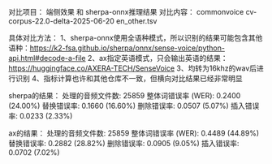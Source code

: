 对比项目：
端侧效果 和 sherpa-onnx推理结果
对比内容：
commonvoice cv-corpus-22.0-delta-2025-06-20 en_other.tsv

具体对比方法：
1、sherpa-onnx使用全语种模式，所以识别的结果可能包含其他语种：https://k2-fsa.github.io/sherpa/onnx/sense-voice/python-api.html#decode-a-file
2、ax指定英语模式，只会输出英语的结果：https://huggingface.co/AXERA-TECH/SenseVoice
3、均转为16khz的wav后进行识别
4、指标计算也许和其他仓库不一致，但横向对比结果已经非常明显


sherpa的结果：
处理的音频文件数: 25859
整体词错误率 (WER): 0.2400 (24.00%)
  替换错误率: 0.1660 (16.60%)
  删除错误率: 0.0507 (5.07%)
  插入错误率: 0.0233 (2.33%)

ax的结果：
处理的音频文件数: 25859
整体词错误率 (WER): 0.4489 (44.89%)
  替换错误率: 0.2882 (28.82%)
  删除错误率: 0.0905 (9.05%)
  插入错误率: 0.0702 (7.02%)

